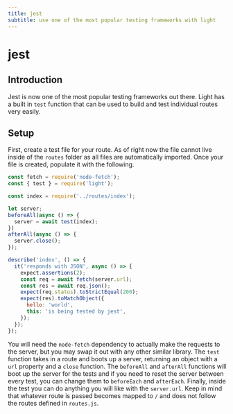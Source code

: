 ```yaml
---
title: jest
subtitle: use one of the most popular testing frameworks with light
---
```


# jest

## Introduction

Jest is now one of the most popular testing frameworks out there. Light has a built in `test` function that can be used to build and test individual routes very easily.

## Setup

First, create a test file for your route. As of right now the file cannot live inside of the `routes` folder as all files are automatically imported. Once your file is created, populate it with the following.

```javascript
const fetch = require('node-fetch');
const { test } = require('light');

const index = require('../routes/index');

let server;
beforeAll(async () => {
  server = await test(index);
})
afterAll(async () => {
  server.close();
});

describe('index', () => {
  it('responds with JSON', async () => {
    expect.assertions(2);
    const req = await fetch(server.url);
    const res = await req.json();
    expect(req.status).toStrictEqual(200);
    expect(res).toMatchObject({
      hello: 'world',
      this: 'is being tested by jest',
    });
  });
});
```

You will need the `node-fetch` dependency to actually make the requests to the server, but you may swap it out with any other similar library. The `test` function takes in a route and boots up a server, returning an object with a `url` property and a `close` function. The `beforeAll` and `afterAll` functions will boot up the server for the tests and if you need to reset the server between every test, you can change them to `beforeEach` and `afterEach`. Finally, inside the test you can do anything you will like with the `server.url`. Keep in mind that whatever route is passed becomes mapped to `/` and does not follow the routes defined in `routes.js`.

